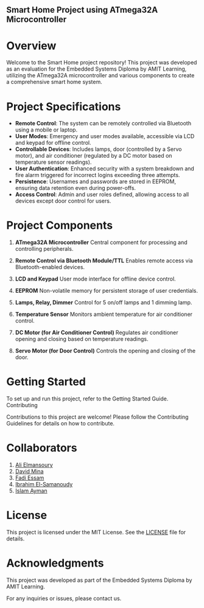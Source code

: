 ## Smart Home Project using ATmega32A Microcontroller
# Overview

Welcome to the Smart Home project repository! This project was developed as an evaluation for the Embedded Systems Diploma by AMIT Learning, utilizing the ATmega32A microcontroller and various components to create a comprehensive smart home system.
# Project Specifications

* **Remote Control**: The system can be remotely controlled via Bluetooth using a mobile or laptop.
* **User Modes**: Emergency and user modes available, accessible via LCD and keypad for offline control.
* **Controllable Devices**: Includes lamps, door (controlled by a Servo motor), and air conditioner (regulated by a DC motor based on temperature sensor readings).
* **User Authentication**: Enhanced security with a system breakdown and fire alarm triggered for incorrect logins exceeding three attempts.
* **Persistence**: Usernames and passwords are stored in EEPROM, ensuring data retention even during power-offs.
* **Access Control**: Admin and user roles defined, allowing access to all devices except door control for users.

# Project Components

1. **ATmega32A Microcontroller**
        Central component for processing and controlling peripherals.

2. **Remote Control via Bluetooth Module/TTL**
        Enables remote access via Bluetooth-enabled devices.

3. **LCD and Keypad**
        User mode interface for offline device control.

4. **EEPROM**
        Non-volatile memory for persistent storage of user credentials.

5. **Lamps, Relay, Dimmer**
        Control for 5 on/off lamps and 1 dimming lamp.

6. **Temperature Sensor**
        Monitors ambient temperature for air conditioner control.

7. **DC Motor (for Air Conditioner Control)**
        Regulates air conditioner opening and closing based on temperature readings.

8. **Servo Motor (for Door Control)**
        Controls the opening and closing of the door.

# Getting Started

To set up and run this project, refer to the Getting Started Guide.
Contributing

Contributions to this project are welcome! Please follow the Contributing Guidelines for details on how to contribute.

# Collaborators

1. [Ali Elmansoury](https://github.com/Ali-Elmansoury)
2. [David Mina](https://github.com/DavidMina88)
3. [Fadi Essam](https://github.com/FadiEssam)
4. [Ibrahim El-Samanoudy](https://github.com/samanoudy)
5. [Islam Ayman](https://github.com/MrDark0o0)

# License

This project is licensed under the MIT License. See the [LICENSE](LICENSE) file for details.

# Acknowledgments

This project was developed as part of the Embedded Systems Diploma by AMIT Learning.

For any inquiries or issues, please contact us.
